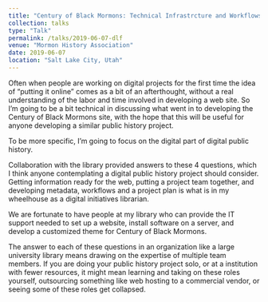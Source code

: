 ```yaml
---
title: "Century of Black Mormons: Technical Infrastrcture and Workflows."
collection: talks
type: "Talk"
permalink: /talks/2019-06-07-dlf
venue: "Mormon History Association"
date: 2019-06-07
location: "Salt Lake City, Utah"
---
```


Often when people are working on digital projects for the first time the idea of “putting it online” comes as a bit of an afterthought, without a real understanding of the labor and time involved in developing a web site. 
So I’m going to be a bit technical in discussing what went in to developing the Century of Black Mormons site, with the hope that this will be useful for anyone developing a similar public history project.  

To be more specific, I’m going to focus on the digital part of digital public history.  

Collaboration with the library provided answers to these 4 questions, which I think anyone contemplating a digital public history project should consider. 
Getting information ready for the web, putting a project team together, and developing metadata, workflows and a project plan is what is in my wheelhouse as a digital initiatives librarian.

We are fortunate to have people at my library who can provide the IT support needed to set up a website, install software on a server, and develop a customized theme for Century of Black Mormons.

The answer to each of these questions in an organization like a large university library means drawing on the expertise of multiple team members. If you are doing your public history project solo, or at a institution with fewer resources, it might mean learning and taking on these roles yourself, outsourcing something like web hosting to a commercial vendor, or seeing some of these roles get collapsed.  
